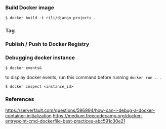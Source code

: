 ### Build Docker image
```
$ docker build -t rili/django_projects .
```

### Tag

### Publish / Push to Docker Registry


### Debugging docker instance
```
$ docker events&
```
to display docker events, run this command before running `docker run ...`


```
$ docker inspect <instance_id>
```
### References
https://serverfault.com/questions/596994/how-can-i-debug-a-docker-container-initialization
https://medium.freecodecamp.org/docker-entrypoint-cmd-dockerfile-best-practices-abc591c30e21
